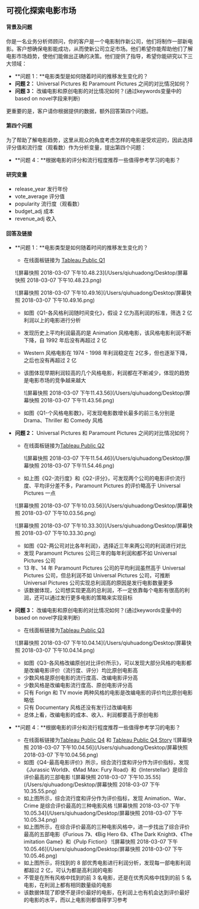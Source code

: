 ## 可视化探索电影市场

#### 背景及问题

你是一名业务分析师顾问，你的客户是一个电影制作新公司，他们将制作一部新电影。客户想确保电影能成功，从而使新公司立足市场。他们希望你能帮助他们了解电影市场趋势，使他们能做出正确的决策。他们提供了指导，希望你能研究以下三大领域：

- **问题 1：**电影类型是如何随着时间的推移发生变化的？
- **问题 2：** Universal Pictures 和 Paramount Pictures 之间的对比情况如何？
- **问题 3：** 改编电影和原创电影的对比情况如何？(通过keywords变量中的based on novel字段来判断)

更重要的是，客户请你根据提供的数据，额外回答第四个问题。

#### 第四个问题

为了帮助了解电影趋势，这里从观众的角度考虑怎样的电影是受欢迎的，因此选择评分值和流行度（观看数）作为分析变量，提出第四个问题：

- **问题 4：**根据电影的评分和流行程度推荐一些值得参考学习的电影？

#### 研究变量

- release_year 发行年份
- vote_average 评分值
- popularity 流行度（观看数）
- budget_adj 成本
- revenue_adj 收入

#### 回答及链接

- **问题 1：**电影类型是如何随着时间的推移发生变化的？

  - 在线面板链接为 [Tableau Public Q1](https://public.tableau.com/profile/.10216883#!/vizhome/P3-Lab/Q1)

  ![屏幕快照 2018-03-07 下午10.48.23](/Users/qiuhuadong/Desktop/屏幕快照 2018-03-07 下午10.48.23.png)

  ![屏幕快照 2018-03-07 下午10.49.16](/Users/qiuhuadong/Desktop/屏幕快照 2018-03-07 下午10.49.16.png)

  - 如图《Q1-各风格利润随时间变化》，假设 2 亿为高利润的标准，筛选 2 亿利润以上的电影进行分析
  - 发现历史上平均利润最高的是 Animation 风格电影，该风格电影利润不断下降，自 1992 年后没有再超过 2 亿
  - Western 风格电影在 1974 - 1998 年利润稳定在 2亿多，但也逐渐下降，之后也没有再超过 2 亿
  - 该图体现早期利润较高的几个风格电影，利润都在不断减少，体现的趋势是电影市场的竞争越来越大

    ![屏幕快照 2018-03-07 下午11.43.56](/Users/qiuhuadong/Desktop/屏幕快照 2018-03-07 下午11.43.56.png)
  - 如图《Q1-个风格电影数》，可发现电影数增长最多的前三名分别是 Drama、Thriller 和 Comedy 风格


- **问题 2：** Universal Pictures 和 Paramount Pictures 之间的对比情况如何？

  - 在线面板链接为[Tableau Public Q2](https://public.tableau.com/profile/.10216883#!/vizhome/P3-Lab/Q2)

    ![屏幕快照 2018-03-07 下午11.54.46](/Users/qiuhuadong/Desktop/屏幕快照 2018-03-07 下午11.54.46.png)

  - 如上图《Q2-流行度》和《Q2-评分》，可发现两个公司的电影评价流行度、平均评分差不多，Paramount Pictures 的评价略高于 Universal Pictures 一点

  ![屏幕快照 2018-03-07 下午10.03.56](/Users/qiuhuadong/Desktop/屏幕快照 2018-03-07 下午10.03.56.png)

  ![屏幕快照 2018-03-07 下午10.33.30](/Users/qiuhuadong/Desktop/屏幕快照 2018-03-07 下午10.33.30.png)

  - 如图《Q2-两公司对比各年利润》，选择近三年来两公司的利润进行对比
  - 发现 Paramount Pictures 公司三年的每年利润和都不如 Universal Pictures 公司
  - 13 年、14 年 Paramount Pictures 公司的平均利润虽然高于 Universal Pictures 公司，但总利润不如 Universal Pictures 公司，可推断 Universal Pictures 公司实现总利润高的原因是发行电影数量更多
  - 该数据体现，公司想实现更高的总利润，不一定依靠每个电影有很高的利润，还可以通过发行更多电影的策略来实现目标



- **问题 3：** 改编电影和原创电影的对比情况如何？(通过keywords变量中的based on novel字段来判断)

  - 在线面板链接为[Tableau Public Q3](https://public.tableau.com/profile/.10216883#!/vizhome/P3-Lab/Q3)

  ![屏幕快照 2018-03-07 下午10.04.14](/Users/qiuhuadong/Desktop/屏幕快照 2018-03-07 下午10.04.14.png)

  - 如图《Q3-各风格改编原创对比评价所示》，可以发现大部分风格的电影都是改编电影评价（流行度、评分）均比原创电影高
  - 少数风格是原创电影的流行度高、改编电影评分高
  - 少数风格是改编电影流行度高、原创电影评分高
  - 只有 Forign 和 TV movie 两种风格的电影是改编电影的评价均比原创电影略低
  - 只有 Documentary 风格还没有发行过改编电影
  - 总体上看，改编电影的成本、收入、利润都要高于原创电影


- **问题 4：**根据电影的评分和流行程度推荐一些值得参考学习的电影？
  - 在线面板链接为[Tableau Public Q4](https://public.tableau.com/profile/.10216883#!/vizhome/P3-Lab/Q4) 和 [Tableau Public Q4 Story](https://public.tableau.com/views/P3-Lab/Q4Story?:embed=y&:display_count=yes&publish=yes)
  ![屏幕快照 2018-03-07 下午10.04.56](/Users/qiuhuadong/Desktop/屏幕快照 2018-03-07 下午10.04.56.png)
  - 如图《Q4-最高电影评价》所示，综合流行度和评分作为评价指标，发现《Jurassic World》、《Mad Max: Fury Road》和《Interstellar》是综合评价最高的三部电影
  ![屏幕快照 2018-03-07 下午10.35.55](/Users/qiuhuadong/Desktop/屏幕快照 2018-03-07 下午10.35.55.png)
  - 如上图所示，综合流行度和评分作为评价指标，发现 Animation、War、Crime 是综合评价最高的三种电影风格
  ![屏幕快照 2018-03-07 下午10.05.34](/Users/qiuhuadong/Desktop/屏幕快照 2018-03-07 下午10.05.34.png)
  - 如上图所示，在综合评价最高的三种电影风格中，进一步找出了综合评价最高的五部电影《Furious 7》、《Big Hero 6》、《The Dark Knight》、《The imitation Game》和《Pulp Fiction》
  ![屏幕快照 2018-03-07 下午10.05.46](/Users/qiuhuadong/Desktop/屏幕快照 2018-03-07 下午10.05.46.png)
  - 如上图所示，将找到的 8 部优秀电影进行利润分析，发现每一部电影利润都超过 2 亿，可认为都是高利润的电影
  - 不管是在所有风格中找到的前 3 名电影，还是在优秀风格中找到的前 5 名电影，在利润上都有相同数量级的电影
  - 该数据体现了即使不是评价最好的电影，在利润上也有机会达到评价最好的电影的水平，而以上电影则都值得学习参考



